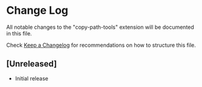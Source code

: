 # Change Log

All notable changes to the "copy-path-tools" extension will be documented in this file.

Check [Keep a Changelog](http://keepachangelog.com/) for recommendations on how to structure this file.

## [Unreleased]

- Initial release